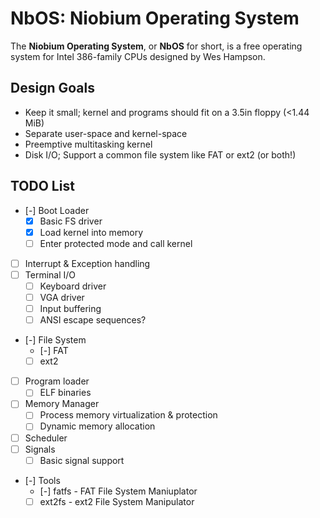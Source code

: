 # NbOS: Niobium Operating System
The **Niobium Operating System**, or **NbOS** for short, is a free operating
system for Intel 386-family CPUs designed by Wes Hampson.

## Design Goals
- Keep it small; kernel and programs should fit on a 3.5in floppy (<1.44 MiB)
- Separate user-space and kernel-space
- Preemptive multitasking kernel
- Disk I/O; Support a common file system like FAT or ext2 (or both!)

## TODO List
- [-] Boot Loader
    - [x] Basic FS driver
    - [x] Load kernel into memory
    - [ ] Enter protected mode and call kernel
- [ ] Interrupt & Exception handling
- [ ] Terminal I/O
    - [ ] Keyboard driver
    - [ ] VGA driver
    - [ ] Input buffering
    - [ ] ANSI escape sequences?
- [-] File System
    - [-] FAT
    - [ ] ext2
- [ ] Program loader
    - [ ] ELF binaries
- [ ] Memory Manager
    - [ ] Process memory virtualization & protection
    - [ ] Dynamic memory allocation
- [ ] Scheduler
- [ ] Signals
    - [ ] Basic signal support
- [-] Tools
    - [-] fatfs - FAT File System Maniuplator
    - [ ] ext2fs - ext2 File System Manipulator
